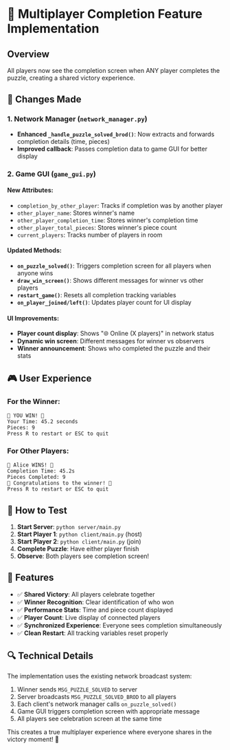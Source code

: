 # 🎉 Multiplayer Completion Feature Implementation

## Overview

All players now see the completion screen when ANY player completes the puzzle, creating a shared victory experience.

## 🔧 Changes Made

### 1. Network Manager (`network_manager.py`)

- **Enhanced `_handle_puzzle_solved_brod()`**: Now extracts and forwards completion details (time, pieces)
- **Improved callback**: Passes completion data to game GUI for better display

### 2. Game GUI (`game_gui.py`)

#### New Attributes:

- `completion_by_other_player`: Tracks if completion was by another player
- `other_player_name`: Stores winner's name
- `other_player_completion_time`: Stores winner's completion time
- `other_player_total_pieces`: Stores winner's piece count
- `current_players`: Tracks number of players in room

#### Updated Methods:

- **`on_puzzle_solved()`**: Triggers completion screen for all players when anyone wins
- **`draw_win_screen()`**: Shows different messages for winner vs other players
- **`restart_game()`**: Resets all completion tracking variables
- **`on_player_joined/left()`**: Updates player count for UI display

#### UI Improvements:

- **Player count display**: Shows "🌐 Online (X players)" in network status
- **Dynamic win screen**: Different messages for winner vs observers
- **Winner announcement**: Shows who completed the puzzle and their stats

## 🎮 User Experience

### For the Winner:

```
🎉 YOU WIN! 🎉
Your Time: 45.2 seconds
Pieces: 9
Press R to restart or ESC to quit
```

### For Other Players:

```
🎉 Alice WINS! 🎉
Completion Time: 45.2s
Pieces Completed: 9
🎊 Congratulations to the winner! 🎊
Press R to restart or ESC to quit
```

## 🚀 How to Test

1. **Start Server**: `python server/main.py`
2. **Start Player 1**: `python client/main.py` (host)
3. **Start Player 2**: `python client/main.py` (join)
4. **Complete Puzzle**: Have either player finish
5. **Observe**: Both players see completion screen!

## 🎯 Features

- ✅ **Shared Victory**: All players celebrate together
- ✅ **Winner Recognition**: Clear identification of who won
- ✅ **Performance Stats**: Time and piece count displayed
- ✅ **Player Count**: Live display of connected players
- ✅ **Synchronized Experience**: Everyone sees completion simultaneously
- ✅ **Clean Restart**: All tracking variables reset properly

## 🔍 Technical Details

The implementation uses the existing network broadcast system:

1. Winner sends `MSG_PUZZLE_SOLVED` to server
2. Server broadcasts `MSG_PUZZLE_SOLVED_BROD` to all players
3. Each client's network manager calls `on_puzzle_solved()`
4. Game GUI triggers completion screen with appropriate message
5. All players see celebration screen at the same time

This creates a true multiplayer experience where everyone shares in the victory moment! 🎊
